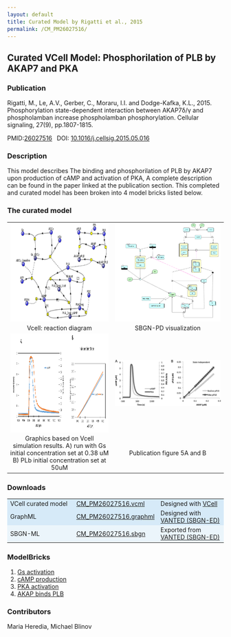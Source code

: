 ```yaml
---
layout: default
title: Curated Model by Rigatti et al., 2015
permalink: /CM_PM26027516/
---
```

## Curated VCell Model: Phosphorilation of PLB by AKAP7 and PKA 

### Publication 

Rigatti, M., Le, A.V., Gerber, C., Moraru, I.I. and Dodge-Kafka, K.L., 2015. Phosphorylation state-dependent interaction between 
AKAP7δ/γ and phospholamban increase phospholamban phosphorylation. Cellular signaling, 27(9), pp.1807-1815.

 PMID:<a href="https://www.ncbi.nlm.nih.gov/pubmed/?term=26027516">26027516</a>&ensp; 
 DOI: <a href="https://doi.org/10.1016/j.cellsig.2015.05.016">10.1016/j.cellsig.2015.05.016</a><br />

### Description
This model describes The binding and phosphorilation of PLB by AKAP7 upon production of cAMP and activation of PKA, A complete description can be found in the paper linked at the publication section. This completed and curated model has been broken into 4 model bricks listed below.  

### The curated model
<center>
 <table> 
 <tr>
  <td align="center"><a href="https://modelbricks.github.io/images/Vcellimages/CM_PM26027516_Vcell_diagram.PNG"><img align="center" src="/images/Vcellimages/CM_PM26027516_Vcell_diagram.PNG" height="230"></a></td>
    <td align="center"><a href="https://modelbricks.github.io/images/SBGNfiles/AKAP_PKA_cAMP_SBGN.PNG"><img align="center" src="/images/SBGNfiles/AKAP_PKA_cAMP_SBGN.PNG" widht="200" height="230" ></a></td>
 </tr>
 <tr>
  <td align="center"> Vcell: reaction diagram </td>
   <td align="center"> SBGN-PD visualization</td>
 </tr>
 <tr>
   <td align="center"><a href="https://modelbricks.github.io/images/Vcellimages/CM_PM26027516_Vcell_sim.PNG"><img align="center" src="/images/Vcellimages/CM_PM26027516_Vcell_sim.PNG" height="230"></a></td>
    <td align="center"><a href="https://modelbricks.github.io/images/SBGNfiles/CM_PM26027516_papersim.PNG"><img align="center" src="/images/SBGNfiles/CM_PM26027516_papersim.PNG" ></a></td>
 </tr>
 <tr>
  <td align="center"> Graphics based on Vcell simulation results. A) run with Gs initial concentration set at 0.38 uM B) PLb initial concentration set at 50uM </td>
   <td align="center"> Publication figure 5A and B</td>
 </tr>
 </table>
</center>

### Downloads
<center>
 <table>
  <td width="33%" bgcolor="#D6EAF8">VCell curated model</td>
  <td width="33%" bgcolor="#D6EAF8"><a href="/modelbricks/VCML_SBMLfiles/CM_PM26027516.vcml">CM_PM26027516.vcml</a></td>
  <td width="33%" bgcolor="#D6EAF8"> Designed with <a href="http://vcell.org"> VCell</a>
  </td>
  <tr>
   <td bgcolor="#D6EAF8">GraphML </td>
   <td bgcolor="#D6EAF8"><a href="/modelbricks/SBGNexecutablefiles/CM_PM26027516.graphml">CM_PM26027516.graphml</a></td>
   <td bgcolor="#D6EAF8"> Designed with <a href="https://immersive-analytics.infotech.monash.edu/vanted/addons/sbgn-ed/">VANTED (SBGN-ED)</a></td>
  </tr>
  <tr>
   <td bgcolor="#EBF5FB">SBGN-ML </td>
   <td bgcolor="#EBF5FB"><a href="/modelbricks/SBGNexecutablefiles/CM_PM26027516.sbgn">CM_PM26027516.sbgn</a></td>
   <td bgcolor="#EBF5FB"> Exported from <a href="https://immersive-analytics.infotech.monash.edu/vanted/addons/sbgn-ed/">VANTED (SBGN-ED)</a></td>
  </tr>
 </table>
</center>

 
### ModelBricks

<ol>
 <li> <a href="http://modelbricks.org/CM_PM26027516_MB1/">Gs activation</a>
 </li>
 <li> <a href="http://modelbricks.org/CM_PM26027516_MB2/">cAMP production</a>
 </li>
 <li> <a href="http://modelbricks.org/CM_PM26027516_MB3/">PKA activation</a>
 </li> 
 <li> <a href="http://modelbricks.org/CM_PM26027516_MB4/">AKAP binds PLB</a>
 </li>
</ol>  
  
  
### Contributors
Maria Heredia, Michael Blinov
 
